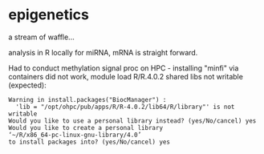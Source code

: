 # epigenetics

a stream of waffle...

analysis in R locally for miRNA, mRNA is straight forward. 

Had to conduct methylation signal proc on HPC - installing "minfi" via containers did not work, 
module load R/R.4.0.2 shared libs not writable (expected):

```console
Warning in install.packages("BiocManager") :
  'lib = "/opt/ohpc/pub/apps/R/R-4.0.2/lib64/R/library"' is not writable
Would you like to use a personal library instead? (yes/No/cancel) yes
Would you like to create a personal library
‘~/R/x86_64-pc-linux-gnu-library/4.0’
to install packages into? (yes/No/cancel) yes
```


